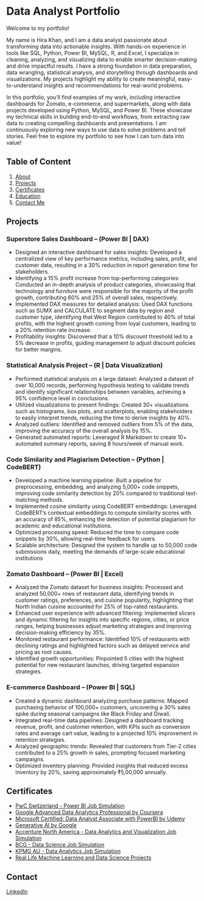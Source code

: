 Data Analyst Portfolio
======
Welcome to my portfolio!

My name is Hira Khan, and I am a data analyst passionate about transforming data into actionable insights. With hands-on experience in tools like SQL, Python, Power BI, MySQL, R, and Excel, I specialize in cleaning, analyzing, and visualizing data to enable smarter decision-making and drive impactful results.
I have a strong foundation in data preparation, data wrangling, statistical analysis, and storytelling through dashboards and visualizations. My projects highlight my ability to create meaningful, easy-to-understand insights and recommendations for real-world problems.

In this portfolio, you’ll find examples of my work, including interactive dashboards for Zomato, e-commerce, and supermarkets, along with data projects developed using Python, MySQL, and Power BI. These showcase my technical skills in building end-to-end workflows, from extracting raw data to creating compelling dashboards and presentations.
I am continuously exploring new ways to use data to solve problems and tell stories. Feel free to explore my portfolio to see how I can turn data into value!

## Table of Content
1. <span style="color:blue">[About](https://github.com/Hirakhan01/DataAnalyst/edit/main/README.md)</span>
2. <span style="color:blue">[Projects](https://github.com/Hirakhan01/DataAnalyst/tree/main)</span>
3. <span style="color:blue">[Certificates](https://github.com/Hirakhan01/DataAnalyst/edit/main/README.md)</span>
4. <span style="color:blue">[Education](https://github.com/Hirakhan01/DataAnalyst/edit/main/README.md)</span>
5. <span style="color:blue">[Contact Me](https://github.com/Hirakhan01/DataAnalyst/edit/main/README.md)</span>

## Projects 
### Superstore Sales Dashboard – (Power BI | DAX)
* Designed an interactive dashboard for sales insights: Developed a centralized view of key performance metrics, including sales, profit, and customer data, 
  resulting in a 30% reduction in report generation time for stakeholders.
* Identifying a 15% profit increase from top-performing categories: Conducted an in-depth analysis of product categories, showcasing that technology and furniture 
  were responsible for the majority of the profit growth, contributing 60% and 25% of overall sales, respectively.
* Implemented DAX measures for detailed analysis: Used DAX functions such as SUMX and CALCULATE to segment data by region and customer type, identifying that West 
  Region contributed to 40% of total profits, with the highest growth coming from loyal customers, leading to a 20% retention rate increase.
* Profitability insights: Discovered that a 10% discount threshold led to a 5% decrease in profits, guiding management to adjust discount policies for better margins.

### Statistical Analysis Project – (R | Data Visualization)
* Performed statistical analysis on a large dataset: Analyzed a dataset of over 10,000 records, performing hypothesis testing to validate trends and identify 
  significant relationships between variables, achieving a 95% confidence level in conclusions.
* Utilized visualizations to present findings: Created 30+ visualizations such as histograms, box plots, and scatterplots, enabling stakeholders to easily
  interpret trends, reducing the time to derive insights by 40%.
* Analyzed outliers: Identified and removed outliers from 5% of the data, improving the accuracy of the overall analysis by 15%.
* Generated automated reports: Leveraged R Markdown to create 10+ automated summary reports, saving 8 hours/week of manual work.

### Code Similarity and Plagiarism Detection – (Python | CodeBERT)
* Developed a machine learning pipeline: Built a pipeline for preprocessing, embedding, and analyzing 5,000+ code snippets, improving code similarity detection by 
  20% compared to traditional text-matching methods.
* Implemented cosine similarity using CodeBERT embeddings: Leveraged CodeBERT’s contextual embeddings to compute similarity scores with an accuracy of 85%, 
  enhancing the detection of potential plagiarism for academic and educational institutions.
* Optimized processing speed: Reduced the time to compare code snippets by 30%, allowing real-time feedback for users.
* Scalable architecture: Designed the system to handle up to 50,000 code submissions daily, meeting the demands of large-scale educational institutions

### Zomato Dashboard – (Power BI | Excel)
* Analyzed the Zomato dataset for business insights: Processed and analyzed 50,000+ rows of restaurant data, identifying trends in customer ratings, preferences, 
  and cuisine popularity, highlighting that North Indian cuisine accounted for 25% of top-rated restaurants.
* Enhanced user experience with advanced filtering: Implemented slicers and dynamic filtering for insights into specific regions, cities, or price ranges, helping 
  businesses adjust marketing strategies and improving decision-making efficiency by 35%.
* Monitored restaurant performance: Identified 10% of restaurants with declining ratings and highlighted factors such as delayed service and pricing as root causes.
* Identified growth opportunities: Pinpointed 5 cities with the highest potential for new restaurant launches, driving targeted expansion strategies.

### E-commerce Dashboard – (Power BI | SQL)
* Created a dynamic dashboard analyzing purchase patterns: Mapped purchasing behavior of 100,000+ customers, uncovering a 30% sales spike during seasonal campaigns 
  like Black Friday and Diwali.
* Integrated real-time data pipelines: Designed a dashboard tracking revenue, profit, and customer retention, with KPIs such as conversion rates and average cart 
  value, leading to a projected 10% improvement in retention strategies.
* Analyzed geographic trends: Revealed that customers from Tier-2 cities contributed to a 25% growth in sales, prompting focused marketing campaigns.
* Optimized inventory planning: Provided insights that reduced excess inventory by 20%, saving approximately ₹5,00,000 annually.

## Certificates
* <span style="color:blue">[PwC Switzerland - Power BI Job Simulation](https://forage-uploads-prod.s3.amazonaws.com/completion-certificates/4sLyCPgmsy8DA6Dh3/a87GpgE6tiku7q3gu_4sLyCPgmsy8DA6Dh3_mQeRudLNjHRpc5ksF_1734354915302_completion_certificate.pdf)
*	<span style="color:blue">[Google Advanced Data Analytics Professional by Coursera](https://www.coursera.org/accomplishments)</span>                     
*	<span style="color:blue">[Microsoft Certified: Data Analyst Associate with PowerBI by Udemy](https://www.udemy.com/home/my-courses/learning/)</span>           
*	<span style="color:blue">[Generative AI by Google](https://www.cloudskillsboost.google/profile/paths)</span>                                                     
* <span style="color:blue">[Accenture North America - Data Analytics and Visualization Job Simulation](https://www.theforage.com/dashboard)</span>
* <span style="color:blue">[BCG - Data Science Job Simulation](https://www.theforage.com/dashboard)</span>
* <span style="color:blue">[KPMG AU - Data Analytics Job Simulation](https://www.theforage.com/dashboard)</span>
* <span style="color:blue">[Real Life Machine Learning and Data Science Projects](https://www.udemy.com/home/my-courses/learning/)</span>

## Contact 
<span style="color:blue">[LinkedIn](www.linkedin.com/in/hira-khan-ba2178206)</span>

